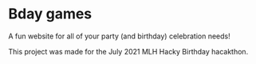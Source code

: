 # Bday games

A fun website for all of your party (and birthday) celebration needs!

This project was made for the July 2021 MLH Hacky Birthday hacakthon.
